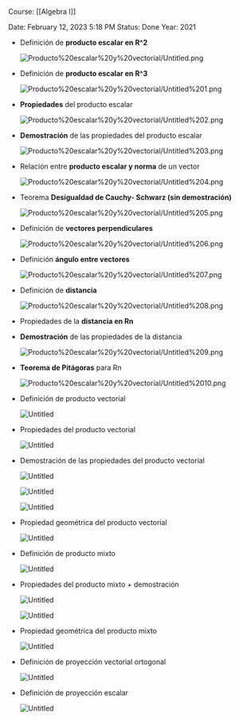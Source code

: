 Course: [[Algebra I]]

Date: February 12, 2023 5:18 PM
Status: Done
Year: 2021

- Definición de **producto escalar en R^2**
    
    ![Producto%20escalar%20y%20vectorial/Untitled.png](Images/Producto%20escalar%20y%20vectorial/Untitled.png)
    
- Definición de **producto escalar en R^3**
    
    ![Producto%20escalar%20y%20vectorial/Untitled%201.png](Images/Producto%20escalar%20y%20vectorial/Untitled%201.png)
    
- **Propiedades** del producto escalar
    
    ![Producto%20escalar%20y%20vectorial/Untitled%202.png](Images/Producto%20escalar%20y%20vectorial/Untitled%202.png)
    
- **Demostración** de las propiedades del producto escalar
    
    ![Producto%20escalar%20y%20vectorial/Untitled%203.png](Images/Producto%20escalar%20y%20vectorial/Untitled%203.png)
    
- Relación entre **producto escalar y norma** de un vector
    
    ![Producto%20escalar%20y%20vectorial/Untitled%204.png](Images/Producto%20escalar%20y%20vectorial/Untitled%204.png)
    
- Teorema **Desigualdad de Cauchy- Schwarz (sin demostración)**
    
    ![Producto%20escalar%20y%20vectorial/Untitled%205.png](Images/Producto%20escalar%20y%20vectorial/Untitled%205.png)
    
- Definición de **vectores perpendiculares**
    
    ![Producto%20escalar%20y%20vectorial/Untitled%206.png](Images/Producto%20escalar%20y%20vectorial/Untitled%206.png)
    
- Definición **ángulo entre vectores**
    
    ![Producto%20escalar%20y%20vectorial/Untitled%207.png](Images/Producto%20escalar%20y%20vectorial/Untitled%207.png)
    
- Definición de **distancia**
    
    ![Producto%20escalar%20y%20vectorial/Untitled%208.png](Images/Producto%20escalar%20y%20vectorial/Untitled%208.png)
    
- Propiedades de la **distancia en Rn**
- **Demostración** de las propiedades de la distancia
    
    ![Producto%20escalar%20y%20vectorial/Untitled%209.png](Images/Producto%20escalar%20y%20vectorial/Untitled%209.png)
    
- **Teorema de Pitágoras** para Rn
    
    ![Producto%20escalar%20y%20vectorial/Untitled%2010.png](Images/Producto%20escalar%20y%20vectorial/Untitled%2010.png)
    
- Definición de producto vectorial
    
    ![Untitled](Images/Producto%20escalar%20y%20vectorial/Untitled%2011.png)
    
- Propiedades del producto vectorial
    
    ![Untitled](Images/Producto%20escalar%20y%20vectorial/Untitled%2012.png)
    
- Demostración de las propiedades del producto vectorial
    
    ![Untitled](Images/Producto%20escalar%20y%20vectorial/Untitled%2013.png)
    
    ![Untitled](Images/Producto%20escalar%20y%20vectorial/Untitled%2014.png)
    
    ![Untitled](Images/Producto%20escalar%20y%20vectorial/Untitled%2015.png)
    
- Propiedad geométrica del producto vectorial
    
    ![Untitled](Images/Producto%20escalar%20y%20vectorial/Untitled%2016.png)
    
- Definición de producto mixto
    
    ![Untitled](Images/Producto%20escalar%20y%20vectorial/Untitled%2017.png)
    
- Propiedades del producto mixto + demostración
    
    ![Untitled](Images/Producto%20escalar%20y%20vectorial/Untitled%2018.png)
    
    ![Untitled](Images/Producto%20escalar%20y%20vectorial/Untitled%2019.png)
    
- Propiedad geométrica del producto mixto
    
    ![Untitled](Images/Producto%20escalar%20y%20vectorial/Untitled%2020.png)
    
- Definición de proyección vectorial ortogonal
    
    ![Untitled](Images/Producto%20escalar%20y%20vectorial/Untitled%2021.png)
    
- Definición de proyección escalar
    
    ![Untitled](Images/Producto%20escalar%20y%20vectorial/Untitled%2022.png)
